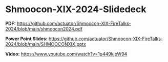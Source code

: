 # Shmoocon-XIX-2024-Slidedeck

**PDF:** https://github.com/actuator/Shmoocon-XIX-FireTalks-2024/blob/main/shmoocon2024.pdf

**Power Point Slides:** https://github.com/actuator/Shmoocon-XIX-FireTalks-2024/blob/main/SHMOOCONXIX.pptx

**Video:** https://www.youtube.com/watch?v=1p449kjbW94


